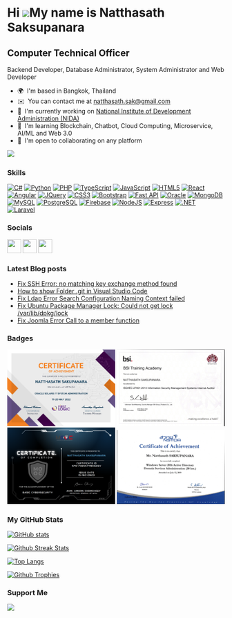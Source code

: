 Hi ![](https://user-images.githubusercontent.com/18350557/176309783-0785949b-9127-417c-8b55-ab5a4333674e.gif)My name is Natthasath Saksupanara
==============================================================================================================================================

Computer Technical Officer
--------------------------

Backend Developer, Database Administrator, System Administrator and Web Developer

* 🌍  I'm based in Bangkok, Thailand
* ✉️  You can contact me at [natthasath.sak@gmail.com](mailto:natthasath.sak@gmail.com)
* 🚀  I'm currently working on [National Institute of Development Administration (NIDA)](http://nida.ac.th)
* 🧠  I'm learning Blockchain, Chatbot, Cloud Computing, Microservice, AI/ML and Web 3.0
* 🤝  I'm open to collaborating on any platform

<a href="https://www.github.com/natthasath" target="_blank" rel="noreferrer"><img
src="https://img.shields.io/github/followers/natthasath?logo=github&style=for-the-badge&color=0891b2&labelColor=1c1917" /></a>

### Skills

<p align="left">
<a href="https://docs.microsoft.com/en-us/dotnet/csharp/" target="_blank" rel="noreferrer"><img src="https://raw.githubusercontent.com/danielcranney/readme-generator/main/public/icons/skills/csharp-colored.svg" width="36" height="36" alt="C#" /></a>
<a href="https://www.python.org/" target="_blank" rel="noreferrer"><img src="https://raw.githubusercontent.com/danielcranney/readme-generator/main/public/icons/skills/python-colored.svg" width="36" height="36" alt="Python" /></a>
<a href="https://www.php.net/" target="_blank" rel="noreferrer"><img src="https://raw.githubusercontent.com/danielcranney/readme-generator/main/public/icons/skills/php-colored.svg" width="36" height="36" alt="PHP" /></a>
<a href="https://www.typescriptlang.org/" target="_blank" rel="noreferrer"><img src="https://raw.githubusercontent.com/danielcranney/readme-generator/main/public/icons/skills/typescript-colored.svg" width="36" height="36" alt="TypeScript" /></a>
<a href="https://developer.mozilla.org/en-US/docs/Web/JavaScript" target="_blank" rel="noreferrer"><img src="https://raw.githubusercontent.com/danielcranney/readme-generator/main/public/icons/skills/javascript-colored.svg" width="36" height="36" alt="JavaScript" /></a>
<a href="https://developer.mozilla.org/en-US/docs/Glossary/HTML5" target="_blank" rel="noreferrer"><img src="https://raw.githubusercontent.com/danielcranney/readme-generator/main/public/icons/skills/html5-colored.svg" width="36" height="36" alt="HTML5" /></a>
<a href="https://reactjs.org/" target="_blank" rel="noreferrer"><img src="https://raw.githubusercontent.com/danielcranney/readme-generator/main/public/icons/skills/react-colored.svg" width="36" height="36" alt="React" /></a>
<a href="https://angular.io/" target="_blank" rel="noreferrer"><img src="https://raw.githubusercontent.com/danielcranney/readme-generator/main/public/icons/skills/angularjs-colored.svg" width="36" height="36" alt="Angular" /></a>
<a href="https://jquery.com/" target="_blank" rel="noreferrer"><img src="https://raw.githubusercontent.com/danielcranney/readme-generator/main/public/icons/skills/jquery-colored.svg" width="36" height="36" alt="JQuery" /></a>
<a href="https://www.w3.org/TR/CSS/#css" target="_blank" rel="noreferrer"><img src="https://raw.githubusercontent.com/danielcranney/readme-generator/main/public/icons/skills/css3-colored.svg" width="36" height="36" alt="CSS3" /></a>
<a href="https://getbootstrap.com/" target="_blank" rel="noreferrer"><img src="https://raw.githubusercontent.com/danielcranney/readme-generator/main/public/icons/skills/bootstrap-colored.svg" width="36" height="36" alt="Bootstrap" /></a>
<a href="https://fastapi.tiangolo.com/" target="_blank" rel="noreferrer"><img src="https://raw.githubusercontent.com/danielcranney/readme-generator/main/public/icons/skills/fastapi-colored.svg" width="36" height="36" alt="Fast API" /></a>
<a href="https://www.oracle.com/uk/index.html" target="_blank" rel="noreferrer"><img src="https://raw.githubusercontent.com/danielcranney/readme-generator/main/public/icons/skills/oracle-colored.svg" width="36" height="36" alt="Oracle" /></a>
<a href="https://www.mongodb.com/" target="_blank" rel="noreferrer"><img src="https://raw.githubusercontent.com/danielcranney/readme-generator/main/public/icons/skills/mongodb-colored.svg" width="36" height="36" alt="MongoDB" /></a>
<a href="https://www.mysql.com/" target="_blank" rel="noreferrer"><img src="https://raw.githubusercontent.com/danielcranney/readme-generator/main/public/icons/skills/mysql-colored.svg" width="36" height="36" alt="MySQL" /></a>
<a href="https://www.postgresql.org/" target="_blank" rel="noreferrer"><img src="https://raw.githubusercontent.com/danielcranney/readme-generator/main/public/icons/skills/postgresql-colored.svg" width="36" height="36" alt="PostgreSQL" /></a>
<a href="https://firebase.google.com/" target="_blank" rel="noreferrer"><img src="https://raw.githubusercontent.com/danielcranney/readme-generator/main/public/icons/skills/firebase-colored.svg" width="36" height="36" alt="Firebase" /></a>
<a href="https://nodejs.org/en/" target="_blank" rel="noreferrer"><img src="https://raw.githubusercontent.com/danielcranney/readme-generator/main/public/icons/skills/nodejs-colored.svg" width="36" height="36" alt="NodeJS" /></a>
<a href="https://expressjs.com/" target="_blank" rel="noreferrer"><img src="https://raw.githubusercontent.com/danielcranney/readme-generator/main/public/icons/skills/express-colored.svg" width="36" height="36" alt="Express" /></a>
<a href="https://dotnet.microsoft.com/en-us/" target="_blank" rel="noreferrer"><img src="https://raw.githubusercontent.com/danielcranney/readme-generator/main/public/icons/skills/dot-net-colored.svg" width="36" height="36" alt=".NET" /></a>
<a href="https://laravel.com/" target="_blank" rel="noreferrer"><img src="https://raw.githubusercontent.com/danielcranney/readme-generator/main/public/icons/skills/laravel-colored.svg" width="36" height="36" alt="Laravel" /></a>
</p>


### Socials

<p align="left"> <a href="https://www.github.com/natthasath" target="_blank" rel="noreferrer"><img src="https://raw.githubusercontent.com/danielcranney/readme-generator/main/public/icons/socials/github.svg" width="32" height="32" /></a> <a href="https://www.linkedin.com/in/natthasath" target="_blank" rel="noreferrer"><img src="https://raw.githubusercontent.com/danielcranney/readme-generator/main/public/icons/socials/linkedin.svg" width="32" height="32" /></a> <a href="https://codeinsane.wordpress.com" target="_blank" rel="noreferrer"><img src="https://raw.githubusercontent.com/danielcranney/readme-generator/main/public/icons/socials/rss.svg" width="32" height="32" /></a></p>

### Latest Blog posts
<!-- BLOG:START -->
- [Fix SSH Error: no matching key exchange method found](https://codeinsane.wordpress.com/2023/08/11/fix-ssh-error-no-matching-key-exchange-method-found/)
- [How to show Folder .git in Visual Studio Code](https://codeinsane.wordpress.com/2023/08/09/how-to-show-folder-git-in-visual-studio-code/)
- [Fix Ldap Error Search Configuration Naming Context failed](https://codeinsane.wordpress.com/2023/06/16/fix-ldap-error-search-configuration-naming-context-failed/)
- [Fix Ubuntu Package Manager Lock: Could not get lock /var/lib/dpkg/lock](https://codeinsane.wordpress.com/2023/06/14/fix-ubuntu-package-manager-lock-could-not-get-lock-var-lib-dpkg-lock/)
- [Fix Joomla Error Call to a member function](https://codeinsane.wordpress.com/2023/06/02/fix-joomla-error-call-to-a-member-function/)
<!-- BLOG:END -->

### Badges

<p float="left">
<img src="images/Oracle%20Solaris%2011%20System%20Administration.png" width="250">
<img src="images/ISO%2027001.png" width="250">
<img src="images/Basic%20Cyber%20Security.png" width="250">
<img src="images/Windows%20Server%202016.png" width="250">
</p>

### My GitHub Stats

[![GitHub stats](https://github-readme-stats.vercel.app/api?username=natthasath)](https://github.com/natthasath)

[![Github Streak Stats](https://github-readme-streak-stats.herokuapp.com/?user=natthasath)](https://github.com/natthasath)

[![Top Langs](https://github-readme-stats.vercel.app/api/top-langs/?username=natthasath&hide=jupyter%20notebook)](https://github.com/natthasath)

[![Github Trophies](https://github-profile-trophy.vercel.app/?username=natthasath&theme=onedark&column=3&margin-w=15&margin-h=15)](https://github.com/MrKrishnaAgarwal/readme-components-github)

### Support Me

<a href="https://www.buymeacoffee.com/natthasath"><img src="https://cdn.buymeacoffee.com/buttons/v2/default-yellow.png" width="200" /></a>
